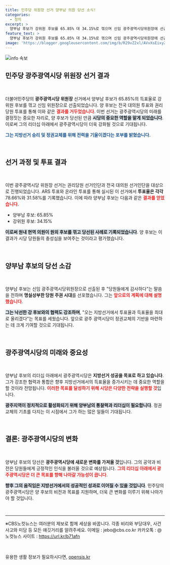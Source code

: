 ```yaml
---
title: 민주당 위원장 선거 양부남 의원 당선 소식!
categories:
  - 정치
excerpt: >
  양부남 후보가 강위원 후보를 65.85% 대 34.15%로 꺾으며 신임 광주광역시당위원장에 선출됐다. 양 후보는 지방선거 승리와 정권교체를 위한 전략을 강력히 내세웠다. 클릭하여 더 자세한 소식을 확인하세요!
feature_text: >
  양부남 후보가 강위원 후보를 65.85% 대 34.15%로 꺾으며 신임 광주광역시당위원장에 선출됐다. 양 후보는 지방선거 승리와 정권교체를 위한 전략을 강력히 내세웠다. 클릭하여 더 자세한 소식을 확인하세요!
image: 'https://blogger.googleusercontent.com/img/b/R29vZ2xl/AVvXsEixyZcFfHzMRdzZMjFBmAUKJYCLCGyLL1o632UiGVXcaFdKo_bkvkuCioo0uUKlGfBVcT3P84aROyZIXSBEx3Aw5nCQ3pTgDom1WDC4m8eifvWiAmWEEVb4x6G_l8C0QH225ldMjyaFvpxGEBGNO37VmDTDMHGhJPq73UglMfDca1-0aw/s1600/blogspot.png'
---
```


<p><img src="https://blogger.googleusercontent.com/img/b/R29vZ2xl/AVvXsEixyZcFfHzMRdzZMjFBmAUKJYCLCGyLL1o632UiGVXcaFdKo_bkvkuCioo0uUKlGfBVcT3P84aROyZIXSBEx3Aw5nCQ3pTgDom1WDC4m8eifvWiAmWEEVb4x6G_l8C0QH225ldMjyaFvpxGEBGNO37VmDTDMHGhJPq73UglMfDca1-0aw/s1600/blogspot.png" alt="info 속보" /></p>

<h2 data-ke-size="size26">민주당 광주광역시당 위원장 선거 결과</h2>

<p data-ke-size="size16">&nbsp;</p>

<p>더불어민주당의 <b>광주광역시당 위원장</b> 선거에서 양부남 후보가 65.85%의 득표율로 강위원 후보를 꺾고 신임 위원장으로 선출되었습니다. 양 후보는 전국 대의원 투표와 권리당원 투표를 통해 이와 같은 <b><span style="color: #ee2323;">결과를 거두었습니다</span></b>. 이번 선거는 광주광역시당의 미래를 결정짓는 중요한 자리로, 양 후보가 당선된 만큼 <b><span style="background-color: #21538527;">시당의 중요한 역할을 맡게 되었습니다</span></b>. 이로써 그의 리더십 아래에서 광주광역시당이 더욱 강화될 것으로 기대됩니다. </p>

<p><b><span style="color: #1a5490;">그는 지방선거 승리 및 정권교체를 위해 전력을 기울이겠다는 포부를 밝혔습니다</span></b>.</p>

<p data-ke-size="size16">&nbsp;</p>

<h2 data-ke-size="size26">선거 과정 및 투표 결과</h2>

<p data-ke-size="size16">&nbsp;</p>

<p>이번 광주광역시당 위원장 선거는 권리당원 선거인단과 전국 대의원 선거인단을 대상으로 진행되었습니다. ARS 투표와 온라인 투표를 통해 실시된 이 선거에서 <b>투표율은 각각</b> 78.66%와 31.58%를 기록했습니다. 이에 따라 양부남 후보는 다음과 같은 <b><span style="color: #ee2323;">결과를 얻었습니다</span></b>.</p>

<ul>
    <li>양부남 후보: 65.85%</li>
    <li>강위원 후보: 34.15%</li>
</ul>

<p><b><span style="background-color: #21538527;">이로써 원내 현역 의원이 원외 후보를 꺾고 당선된 사례로 기록되었습니다</span></b>. 양 후보는 이 결과가 시당 당원들의 충성심을 보여주는 것이라고 평가했습니다. </p>

<p data-ke-size="size16">&nbsp;</p>

<h2 data-ke-size="size26">양부남 후보의 당선 소감</h2>

<p data-ke-size="size16">&nbsp;</p>

<p>양부남 후보는 신임 광주광역시당위원장으로 선출된 후 "당원들에게 감사하다"는 말씀을 전하며 <b>명실상부한 당원 주권 시대</b>를 선포했습니다. 그는 <b><span style="color: #ee2323;">앞으로의 계획에 대해 설명했습니다</span></b>. </p>

<p><b><span style="background-color: #21538527;">그는 낙선한 강 후보와의 협력도 강조하며</span></b>, "오는 지방선거에서 투표율과 득표율을 최대로 올리겠다"는 목표를 세웠습니다. 앞으로 광주 광역시당이 정권교체의 기반을 마련하는 데 크게 기여할 것으로 기대됩니다.</p>

<p data-ke-size="size16">&nbsp;</p>

<h2 data-ke-size="size26">광주광역시당의 미래와 중요성</h2>

<p data-ke-size="size16">&nbsp;</p>

<p>양부남 후보의 리더십 아래에서 광주광역시당은 <b>지방선거 성공을 목표로 하고 있습니다</b>. 그가 강조한 협력과 통합은 향후 지방선거에서의 득표율을 증가시키는 데 중요한 역할을 할 것이라 전망됩니다. <b><span style="color: #ee2323;">이러한 목표를 달성하기 위해 시당은 다양한 전략을 실행할 것</span></b>입니다. </p>

<p><b><span style="background-color: #21538527;">광주지역이 정치적으로 활성화되기 위해 양부남의 통찰력과 리더십이 필요합니다</span></b>. 정권교체의 기초를 다지는 이 시점에서 그가 하는 많은 일들이 기대됩니다.</p>

<p data-ke-size="size16">&nbsp;</p>

<h2 data-ke-size="size26">결론: 광주광역시당의 변화</h2>

<p data-ke-size="size16">&nbsp;</p>

<p>양부남 후보의 당선은 <b>광주광역시당에 새로운 변화를 가져올 것</b>입니다. 그의 공약과 비전은 당원들에게 긍정적인 인식을 불러올 것으로 예상됩니다. <b><span style="color: #ee2323;">그의 리더십 아래에서 광주광역시당은 더 큰 목표를 향해 나아갈 가능성이 큽니다</span></b>. </p>

<p><b><span style="background-color: #21538527;">향후 그의 움직임은 지방선거에서의 성공적인 성과로 이어질 수 있을 것입니다</span></b>. 민주당의 광주광역시당은 양 후보의 비전과 목표를 지원하며, 더욱 큰 변화를 이루기 위해 나아가야 할 것입니다. </p>

<p data-ke-size="size16">&nbsp;</p>

<hr />

<p data-ke-size="size16">※CBS노컷뉴스는 여러분의 제보로 함께 세상을 바꿉니다. 각종 비리와 부당대우, 사건사고와 미담 등 모든 얘깃거리를 알려주세요. 이메일 : jebo@cbs.co.kr 카카오톡 : @노컷뉴스 사이트 : <a href="https://url.kr/b71afn">https://url.kr/b71afn</a></p> 

<p data-ke-size="size16">&nbsp;</p>
유용한 생활 정보가 필요하시다면, <a href="https://opensis.kr" rel="dofollow">opensis.kr</a>


